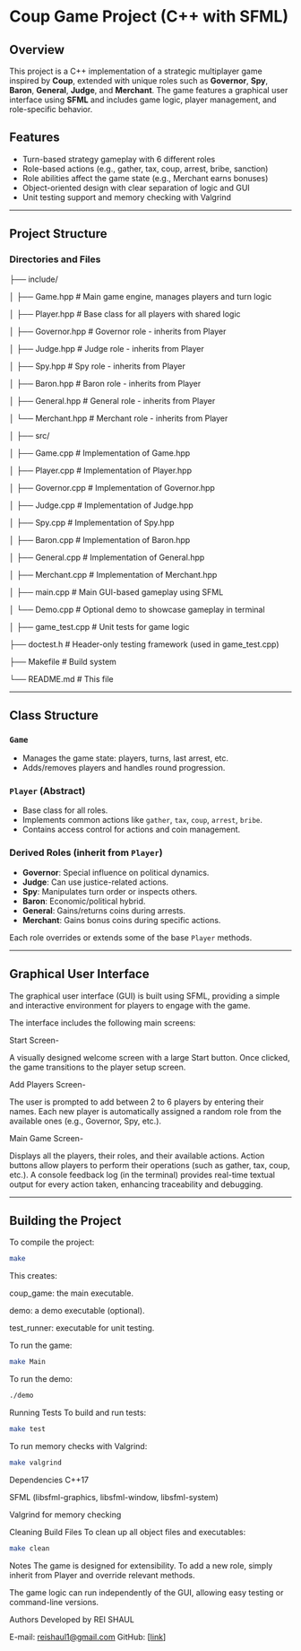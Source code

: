 # Coup Game Project (C++ with SFML)

## Overview
This project is a C++ implementation of a strategic multiplayer game inspired by **Coup**, extended with unique roles such as **Governor**, **Spy**, **Baron**, **General**, **Judge**, and **Merchant**. The game features a graphical user interface using **SFML** and includes game logic, player management, and role-specific behavior.

## Features
- Turn-based strategy gameplay with 6 different roles
- Role-based actions (e.g., gather, tax, coup, arrest, bribe, sanction)
- Role abilities affect the game state (e.g., Merchant earns bonuses)
- Object-oriented design with clear separation of logic and GUI
- Unit testing support and memory checking with Valgrind

---

## Project Structure

### Directories and Files

├── include/

│ ├── Game.hpp # Main game engine, manages players and turn logic

│ ├── Player.hpp # Base class for all players with shared logic

│ ├── Governor.hpp # Governor role - inherits from Player

│ ├── Judge.hpp # Judge role - inherits from Player

│ ├── Spy.hpp # Spy role - inherits from Player

│ ├── Baron.hpp # Baron role - inherits from Player

│ ├── General.hpp # General role - inherits from Player

│ └── Merchant.hpp # Merchant role - inherits from Player

│
├── src/

│ ├── Game.cpp # Implementation of Game.hpp

│ ├── Player.cpp # Implementation of Player.hpp

│ ├── Governor.cpp # Implementation of Governor.hpp

│ ├── Judge.cpp # Implementation of Judge.hpp

│ ├── Spy.cpp # Implementation of Spy.hpp

│ ├── Baron.cpp # Implementation of Baron.hpp

│ ├── General.cpp # Implementation of General.hpp

│ ├── Merchant.cpp # Implementation of Merchant.hpp

│ ├── main.cpp # Main GUI-based gameplay using SFML

│ └── Demo.cpp # Optional demo to showcase gameplay in terminal

│
├── game_test.cpp # Unit tests for game logic

├── doctest.h # Header-only testing framework (used in game_test.cpp)

├── Makefile # Build system

└── README.md # This file


---

## Class Structure

### `Game`
- Manages the game state: players, turns, last arrest, etc.
- Adds/removes players and handles round progression.

### `Player` (Abstract)
- Base class for all roles.
- Implements common actions like `gather`, `tax`, `coup`, `arrest`, `bribe`.
- Contains access control for actions and coin management.

### Derived Roles (inherit from `Player`)
- **Governor**: Special influence on political dynamics.
- **Judge**: Can use justice-related actions.
- **Spy**: Manipulates turn order or inspects others.
- **Baron**: Economic/political hybrid.
- **General**: Gains/returns coins during arrests.
- **Merchant**: Gains bonus coins during specific actions.

Each role overrides or extends some of the base `Player` methods.

---
## Graphical User Interface

The graphical user interface (GUI) is built using SFML, providing a simple and interactive environment for players to engage with the game.

The interface includes the following main screens:

Start Screen-

A visually designed welcome screen with a large Start button.
Once clicked, the game transitions to the player setup screen.

Add Players Screen-

The user is prompted to add between 2 to 6 players by entering their names.
Each new player is automatically assigned a random role from the available ones (e.g., Governor, Spy, etc.).

Main Game Screen-

Displays all the players, their roles, and their available actions.
Action buttons allow players to perform their operations (such as gather, tax, coup, etc.).
A console feedback log (in the terminal) provides real-time textual output for every action taken, enhancing traceability and debugging.

---

## Building the Project

To compile the project:

```bash
make
```

This creates:

coup_game: the main executable.

demo: a demo executable (optional).

test_runner: executable for unit testing.

To run the game:
```bash
make Main
```

To run the demo:
```bash
./demo
```

Running Tests
To build and run tests:
```bash
make test
```

To run memory checks with Valgrind:
```bash
make valgrind
```

Dependencies
C++17

SFML (libsfml-graphics, libsfml-window, libsfml-system)

Valgrind for memory checking

Cleaning Build Files
To clean up all object files and executables:
```bash
make clean
```

Notes
The game is designed for extensibility. To add a new role, simply inherit from Player and override relevant methods.

The game logic can run independently of the GUI, allowing easy testing or command-line versions.

Authors
Developed by REI SHAUL

E-mail: reishaul1@gmail.com
GitHub: [[link](https://github.com/reishaul)]


